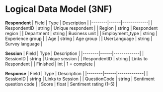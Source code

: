 # Logical Data Model (3NF)

**Respondent**
| Field | Type | Description |
|--------|------|-------------|
| RespondentID | string | Unique respondent |
| Region | string | Respondent region |
| Department | string | Business unit |
| Employment_type | string | Experience group |
| Age | string | Age group |
| UserLanguage | string | Survey language |

**Session**
| Field | Type | Description |
|--------|------|-------------|
| SessionID | string | Unique session |
| RespondentID | string | Links to Respondent |
| Finished | int | 1 = complete |

**Response**
| Field | Type | Description |
|--------|------|-------------|
| SessionID | string | Links to Session |
| QuestionCode | string | Sentiment question code |
| Score | float | Sentiment rating (1–5) |
